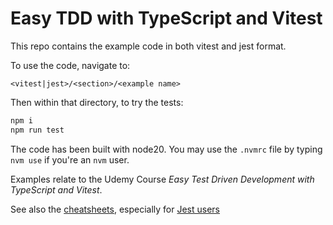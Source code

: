 # Easy TDD with TypeScript and Vitest

This repo contains the example code in both vitest and jest format.

To use the code, navigate to:

`<vitest|jest>/<section>/<example name>`

Then within that directory, to try the tests:

```bash
npm i
npm run test
```

The code has been built with node20. You may use the `.nvmrc` file by typing `nvm use` if you're an `nvm` user.

Examples relate to the Udemy Course _Easy Test Driven Development with TypeScript and Vitest_.

See also the [cheatsheets](./cheatsheets.md), especially for [Jest users](./jest-users.md)